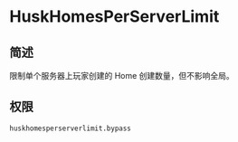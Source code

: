 # HuskHomesPerServerLimit

## 简述

限制单个服务器上玩家创建的 Home 创建数量，但不影响全局。

## 权限

```text
huskhomesperserverlimit.bypass
```
